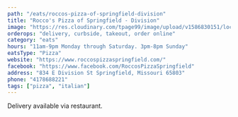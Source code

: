 ```yaml
---
path: "/eats/roccos-pizza-of-springfield-division"
title: "Rocco's Pizza of Springfield - Division"
image: "https://res.cloudinary.com/tpage99/image/upload/v1586830151/local417eats/local417eatslogo.png"
orderops: "delivery, curbside, takeout, order online"
category: "eats"
hours: "11am-9pm Monday through Saturday. 3pm-8pm Sunday"
eatsType: "Pizza"
website: "https://www.roccospizzaspringfield.com/"
facebook: "https://www.facebook.com/RoccosPizzaSpringfield"
address: "834 E Division St Springfield, Missouri 65803"
phone: "4178688221"
tags: ["pizza", "italian"]
---
```


Delivery available via restaurant.
